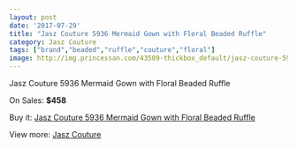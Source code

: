 ```yaml
---
layout: post
date: '2017-07-29'
title: "Jasz Couture 5936 Mermaid Gown with Floral Beaded Ruffle"
category: Jasz Couture
tags: ["brand","beaded","ruffle","couture","floral"]
image: http://img.princessan.com/43509-thickbox_default/jasz-couture-5936-mermaid-gown-with-floral-beaded-ruffle.jpg
---
```

Jasz Couture 5936 Mermaid Gown with Floral Beaded Ruffle

On Sales: **$458**
<a href="https://www.princessan.com/en/jasz-couture/20242-jasz-couture-5936-mermaid-gown-with-floral-beaded-ruffle.html"><amp-img layout="responsive" width="600" height="600" src="//img.princessan.com/43509-thickbox_default/jasz-couture-5936-mermaid-gown-with-floral-beaded-ruffle.jpg" alt="Jasz Couture 5936 Mermaid Gown with Floral Beaded Ruffle 0" /></a>
<a href="https://www.princessan.com/en/jasz-couture/20242-jasz-couture-5936-mermaid-gown-with-floral-beaded-ruffle.html"><amp-img layout="responsive" width="600" height="600" src="//img.princessan.com/43510-thickbox_default/jasz-couture-5936-mermaid-gown-with-floral-beaded-ruffle.jpg" alt="Jasz Couture 5936 Mermaid Gown with Floral Beaded Ruffle 1" /></a>

Buy it: [Jasz Couture 5936 Mermaid Gown with Floral Beaded Ruffle](https://www.princessan.com/en/jasz-couture/20242-jasz-couture-5936-mermaid-gown-with-floral-beaded-ruffle.html "Jasz Couture 5936 Mermaid Gown with Floral Beaded Ruffle")

View more: [Jasz Couture](https://www.princessan.com/en/24-jasz-couture "Jasz Couture")